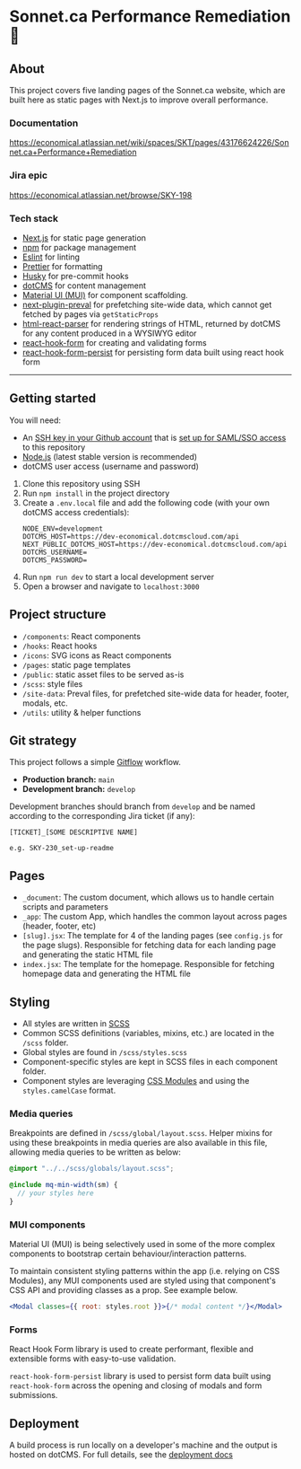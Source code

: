 # Sonnet.ca Performance Remediation 🚀

## About

This project covers five landing pages of the Sonnet.ca website, which are built here as static pages with Next.js to improve overall performance.

### Documentation

https://economical.atlassian.net/wiki/spaces/SKT/pages/43176624226/Sonnet.ca+Performance+Remediation

### Jira epic

https://economical.atlassian.net/browse/SKY-198

### Tech stack

- [Next.js](https://nextjs.org/) for static page generation
- [npm](https://www.npmjs.com/) for package management
- [Eslint](https://eslint.org/) for linting
- [Prettier](https://prettier.io/) for formatting
- [Husky](https://github.com/typicode/husky) for pre-commit hooks
- [dotCMS](https://www.dotcms.com/) for content management
- [Material UI (MUI)](https://mui.com/material-ui) for component scaffolding.
- [next-plugin-preval](https://github.com/ricokahler/next-plugin-preval) for prefetching site-wide data, which cannot get fetched by pages via `getStaticProps`
- [html-react-parser](https://github.com/remarkablemark/html-react-parser) for rendering strings of HTML, returned by dotCMS for any content produced in a WYSIWYG editor
- [react-hook-form](https://github.com/react-hook-form/react-hook-form) for creating and validating forms
- [react-hook-form-persist](https://github.com/tiaanduplessis/react-hook-form-persist) for persisting form data built using react hook form

---

## Getting started

You will need:

- An [SSH key in your Github account](https://docs.github.com/en/authentication/connecting-to-github-with-ssh/adding-a-new-ssh-key-to-your-github-account) that is [set up for SAML/SSO access](https://docs.github.com/en/enterprise-cloud@latest/authentication/authenticating-with-saml-single-sign-on/authorizing-an-ssh-key-for-use-with-saml-single-sign-on) to this repository
- [Node.js](https://nodejs.org/en/) (latest stable version is recommended)
- dotCMS user access (username and password)

1. Clone this repository using SSH
1. Run `npm install` in the project directory
1. Create a `.env.local` file and add the following code (with your own dotCMS access credentials):
   ```
   NODE_ENV=development
   DOTCMS_HOST=https://dev-economical.dotcmscloud.com/api
   NEXT_PUBLIC_DOTCMS_HOST=https://dev-economical.dotcmscloud.com/api
   DOTCMS_USERNAME=
   DOTCMS_PASSWORD=
   ```
1. Run `npm run dev` to start a local development server
1. Open a browser and navigate to `localhost:3000`

## Project structure

- `/components`: React components
- `/hooks`: React hooks
- `/icons`: SVG icons as React components
- `/pages`: static page templates
- `/public`: static asset files to be served as-is
- `/scss`: style files
- `/site-data`: Preval files, for prefetched site-wide data for header, footer, modals, etc.
- `/utils`: utility & helper functions

## Git strategy

This project follows a simple [Gitflow](https://www.atlassian.com/git/tutorials/comparing-workflows/gitflow-workflow) workflow.

- **Production branch:** `main`
- **Development branch:** `develop`

Development branches should branch from `develop` and be named according to the corresponding Jira ticket (if any):

```
[TICKET]_[SOME DESCRIPTIVE NAME]

e.g. SKY-230_set-up-readme
```

## Pages

- `_document`: The custom document, which allows us to handle certain scripts and parameters
- `_app`: The custom App, which handles the common layout across pages (header, footer, etc)
- `[slug].jsx`: The template for 4 of the landing pages (see `config.js` for the page slugs). Responsible for fetching data for each landing page and generating the static HTML file
- `index.jsx`: The template for the homepage. Responsible for fetching homepage data and generating the HTML file

## Styling

- All styles are written in [SCSS](https://sass-lang.com/documentation/syntax#scss)
- Common SCSS definitions (variables, mixins, etc.) are located in the `/scss` folder.
- Global styles are found in `/scss/styles.scss`
- Component-specific styles are kept in SCSS files in each component folder.
- Component styles are leveraging [CSS Modules](https://github.com/css-modules/css-modules) and using the `styles.camelCase` format.

### Media queries

Breakpoints are defined in `/scss/global/layout.scss`. Helper mixins for using these breakpoints in media queries are also available in this file, allowing media queries to be written as below:

```scss
@import "../../scss/globals/layout.scss";

@include mq-min-width(sm) {
  // your styles here
}
```

### MUI components

Material UI (MUI) is being selectively used in some of the more complex components to bootstrap certain behaviour/interaction patterns.

To maintain consistent styling patterns within the app (i.e. relying on CSS Modules), any MUI components used are styled using that component's CSS API and providing classes as a prop. See example below.

```jsx
<Modal classes={{ root: styles.root }}>{/* modal content */}</Modal>
```

### Forms

React Hook Form library is used to create performant, flexible and extensible forms with easy-to-use validation.

`react-hook-form-persist` library is used to persist form data built using `react-hook-form` across the opening and closing of modals and form submissions.

## Deployment

A build process is run locally on a developer's machine and the output is hosted on dotCMS. For full details, see the [deployment docs](https://economical.atlassian.net/wiki/spaces/SKT/pages/43259985982/DotCMS+deployment)
